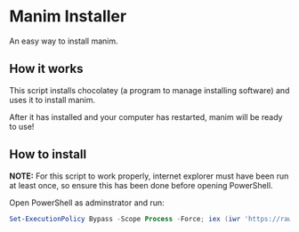 # Manim Installer
An easy way to install manim.

## How it works
This script installs chocolatey (a program to manage installing software) and uses it to install manim.

After it has installed and your computer has restarted, manim will be ready to use!

## How to install
**NOTE:** For this script to work properly, internet explorer must have been run at least once, so ensure this has been done before opening PowerShell.

Open PowerShell as adminstrator and run:
```powershell
Set-ExecutionPolicy Bypass -Scope Process -Force; iex (iwr 'https://raw.githubusercontent.com/jacob-horton/manim-installer/main/install.ps1')
```
